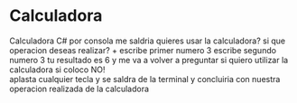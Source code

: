 # Calculadora
Calculadora C#
 por consola me saldria
 quieres usar la calculadora? 
 si
 que operacion deseas realizar?
 +
 escribe primer numero 
 3
 escribe segundo numero
3
tu resultado es 6 
 y me va a  volver a preguntar si quiero utilizar la calculadora
 si coloco NO!  
 aplasta cualquier tecla  y se saldra de la terminal 
  y concluiria con nuestra operacion realizada de la calculadora 
 
